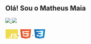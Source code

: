 ## Olá! Sou o Matheus Maia
<div>
  <a href="https://github.com/MatheusAlvarez">
  <img height="180em" src="https://github-readme-stats.vercel.app/api?username=matheusalvarez&show_icons=true&theme=highcontrast&include_all_commits=false&count_private=true"/>
  <img height="130em" src="https://github-readme-stats.vercel.app/api/top-langs/?username=matheusalvarez&layout=compact&langs_count=7&theme=highcontrast"/>
</div>
<div style="display: inline_block"><br>
  <img align="center" alt="Rafa-Js" height="30" width="40" src="https://raw.githubusercontent.com/devicons/devicon/master/icons/javascript/javascript-plain.svg">
  <img align="center" alt="Rafa-HTML" height="30" width="40" src="https://raw.githubusercontent.com/devicons/devicon/master/icons/html5/html5-original.svg">
  <img align="center" alt="Rafa-CSS" height="30" width="40" src="https://raw.githubusercontent.com/devicons/devicon/master/icons/css3/css3-original.svg">
</div>

